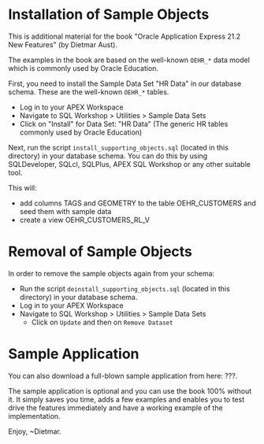 # Installation of Sample Objects

This is additional material for the book "Oracle Application Express 21.2 New Features" (by Dietmar Aust).

The examples in the book are based on the well-known ``OEHR_*`` data model which is commonly used by Oracle Education. 

First, you need to install the Sample Data Set "HR Data" in our database schema. These are the well-known ``OEHR_*`` tables.
- Log in to your APEX Workspace
- Navigate to SQL Workshop > Utilities > Sample Data Sets
- Click on "Install" for Data Set: "HR Data" (The generic HR tables commonly used by Oracle Education)

Next, run the script ``install_supporting_objects.sql`` (located in this directory) in your database schema. You can do this by using SQLDeveloper, SQLcl, SQLPlus, APEX SQL Workshop or any other suitable tool. 

This will:
- add columns TAGS and GEOMETRY to the table OEHR_CUSTOMERS and seed them with sample data
- create a view OEHR_CUSTOMERS_RL_V

# Removal of Sample Objects

In order to remove the sample objects again from your schema: 
- Run the script ``deinstall_supporting_objects.sql`` (located in this directory) in your database schema.
- Log in to your APEX Workspace
- Navigate to SQL Workshop > Utilities > Sample Data Sets
    - Click on ``Update`` and then on ``Remove Dataset``

# Sample Application

You can also download a full-blown sample application from here: ???. 

The sample application is optional and you can use the book 100% without it. It simply saves you time, adds a few examples and enables you to test drive the features immediately and have a working example of the implementation. 

Enjoy,
~Dietmar. 


